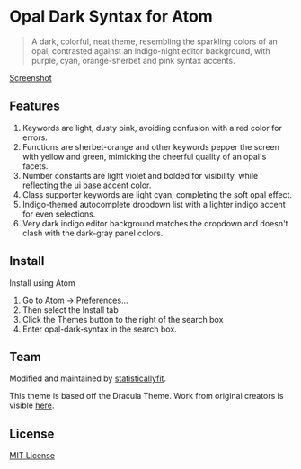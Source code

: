 # Opal Dark Syntax for Atom

> A dark, colorful, neat theme, resembling the sparkling colors of an opal, contrasted against an indigo-night editor background, with purple, cyan, orange-sherbet and pink syntax accents.

[Screenshot](sample_syntax.png)

## Features

1. Keywords are light, dusty pink, avoiding confusion with a red color for errors.
2. Functions are sherbet-orange and other keywords pepper the screen with yellow and green, mimicking the cheerful quality of an opal's facets.
3. Number constants are light violet and bolded for visibility, while reflecting the ui base accent color.
4. Class supporter keywords are light cyan, completing the soft opal effect.
5. Indigo-themed autocomplete dropdown list with a lighter indigo accent for even selections.
6. Very dark indigo editor background matches the dropdown and doesn't clash with the dark-gray panel colors.


## Install

Install using Atom

1. Go to Atom -> Preferences...
2. Then select the Install tab
3. Click the Themes button to the right of the search box
4. Enter opal-dark-syntax in the search box.

## Team

Modified and maintained by [statisticallyfit](https://github.com/statisticallyfit/opal-dark-syntax/graphs/contributors).

This theme is based off the Dracula Theme. Work from original creators is visible [here](https://github.com/dracula/atom/graphs/contributors).


## License

[MIT License](./LICENSE)
